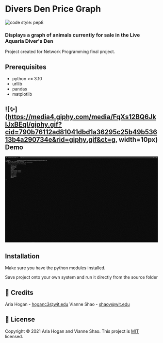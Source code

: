 # Divers Den Price Graph
![code style: pep8](https://img.shields.io/badge/code%20style-autopep8-blue)
### Displays a graph of animals currently for sale in the Live Aquaria Diver's Den

Project created for Network Programming final project.

## Prerequisites
- python >= 3.10  
- urllib
- pandas
- matplotlib

## ![✨](https://media4.giphy.com/media/FqXs12BQ6JkIJxBEqI/giphy.gif?cid=790b76112ad81041dbd1a36295c25b49b53613b4a290734e&rid=giphy.gif&ct=g, width=10px) Demo
![Demo Gif](./_images/demo.gif)

## Installation
Make sure you have the python modules installed.

Save project onto your own system and run it directly from the source folder

## 🤝 Credits
Aria Hogan - hoganc3@wit.edu
Vianne Shao - shaov@wit.edu

## 📝 License
Copyright © 2021 Aria Hogan and Vianne Shao.
This project is [MIT](https://github.com/hoganc3/DiversDenPriceGraph/blob/main/LICENSE) licensed.
